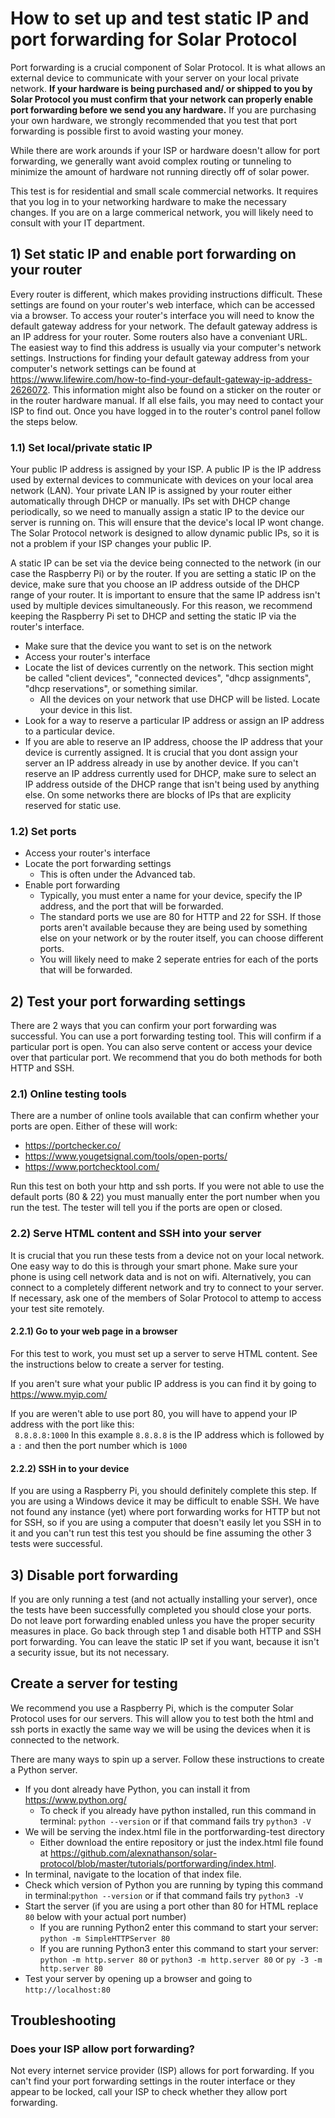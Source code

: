 # How to set up and test static IP and port forwarding for Solar Protocol

Port forwarding is a crucial component of Solar Protocol. It is what allows an external device to communicate with your server on your local private network. <strong>If your hardware is being purchased and/ or shipped to you by Solar Protocol you must confirm that your network can properly enable port forwarding before we send you any hardware.</strong> If you are purchasing your own hardware, we strongly recommended that you test that port forwarding is possible first to avoid wasting your money.

While there are work arounds if your ISP or hardware doesn't allow for port forwarding, we generally want avoid complex routing or tunneling to minimize the amount of hardware not running directly off of solar power.

This test is for residential and small scale commercial networks. It requires that you log in to your networking hardware to make the necessary changes. If you are on a large commerical network, you will likely need to consult with your IT department.

## 1) Set static IP and enable port forwarding on your router

Every router is different, which makes providing instructions difficult. These settings are found on your router's web interface, which can be accessed via a browser. To access your router's interface you will need to know the default gateway address for your network. The default gateway address is an IP address for your router. Some routers also have a conveniant URL. The easiest way to find this address is usually via your computer's network settings. Instructions for finding your default gateway address from your computer's network settings can be found at https://www.lifewire.com/how-to-find-your-default-gateway-ip-address-2626072. This information might also be found on a sticker on the router or in the router hardware manual. If all else fails, you may need to contact your ISP to find out. Once you have logged in to the router's control panel follow the steps below.

### 1.1) Set local/private static IP

Your public IP address is assigned by your ISP. A public IP is the IP address used by external devices to communicate with devices on your local area network (LAN). Your private LAN IP is assigned by your router either automatically through DHCP or manually. IPs set with DHCP change periodically, so we need to manually assign a static IP to the device our server is running on. This will ensure that the device's local IP wont change. The Solar Protocol network is designed to allow dynamic public IPs, so it is not a problem if your ISP changes your public IP. 

A static IP can be set via the device being connected to the network (in our case the Raspberry Pi) or by the router. If you are setting a static IP on the device, make sure that you choose an IP address outside of the DHCP range of your router. It is important to ensure that the same IP address isn't used by multiple devices simultaneously. For this reason, we recommend keeping the Raspberry Pi set to DHCP and setting the static IP via the router's interface.

* Make sure that the device you want to set is on the network
* Access your router's interface
* Locate the list of devices currently on the network. This section might be called "client devices", "connected devices", "dhcp assignments", "dhcp reservations", or something similar.
	* All the devices on your network that use DHCP will be listed. Locate your device in this list.  
* Look for a way to reserve a particular IP address or assign an IP address to a particular device.
* If you are able to reserve an IP address, choose the IP address that your device is currently assigned. It is crucial that you dont assign your server an IP address already in use by another device. If you can't reserve an IP address currently used for DHCP, make sure to select an IP address outside of the DHCP range that isn't being used by anything else. On some networks there are blocks of IPs that are explicity reserved for static use.

### 1.2) Set ports

* Access your router's interface
* Locate the port forwarding settings
	* This is often under the Advanced tab.
* Enable port forwarding
	* Typically, you must enter a name for your device, specify the IP address, and the port that will be forwarded.
	* The standard ports we use are 80 for HTTP and 22 for SSH. If those ports aren't available because they are being used by something else on your network or by the router itself, you can choose different ports.
	* You will likely need to make 2 seperate entries for each of the ports that will be forwarded.

## 2) Test your port forwarding settings

There are 2 ways that you can confirm your port forwarding was successful. You can use a port forwarding testing tool. This will confirm if a particular port is open. You can also serve content or access your device over that particular port. We recommend that you do both methods for both HTTP and SSH.

### 2.1) Online testing tools

There are a number of online tools available that can confirm whether your ports are open. Either of these will work:

* https://portchecker.co/
* https://www.yougetsignal.com/tools/open-ports/
* https://www.portchecktool.com/

Run this test on both your http and ssh ports. If you were not able to use the default ports (80 & 22) you must manually enter the port number when you run the test. The tester will tell you if the ports are open or closed.

### 2.2) Serve HTML content and SSH into your server

It is crucial that you run these tests from a device not on your local network. One easy way to do this is through your smart phone. Make sure your phone is using cell network data and is not on wifi. Alternatively, you can connect to a completely different network and try to connect to your server. If necessary, ask one of the members of Solar Protocol to attemp to access your test site remotely.

#### 2.2.1) Go to your web page in a browser

For this test to work, you must set up a server to serve HTML content. See the instructions below to create a server for testing.  

If you aren't sure what your public IP address is you can find it by going to https://www.myip.com/

If you are weren't able to use port 80, you will have to append your IP address with the port like this:<br>
` 8.8.8.8:1000` In this example `8.8.8.8` is the IP address which is followed by a `:` and then the port number which is `1000`

#### 2.2.2) SSH in to your device

If you are using a Raspberry Pi, you should definitely complete this step. If you are using a Windows device it may be difficult to enable SSH. We have not found any instance (yet) where port forwarding works for HTTP but not for SSH, so if you are using a computer that doesn't easily let you SSH in to it and you can't run test this test you should be fine assuming the other 3 tests were successful. 

## 3) Disable port forwarding

If you are only running a test (and not actually installing your server), once the tests have been successfully completed you should close your ports. Do not leave port forwarding enabled unless you have the proper security measures in place. Go back through step 1 and disable both HTTP and SSH port forwarding. You can leave the static IP set if you want, because it isn't a security issue, but its not necessary.

## Create a server for testing

We recommend you use a Raspberry Pi, which is the computer Solar Protocol uses for our servers. This will allow you to test both the html and ssh ports in exactly the same way we will be using the devices when it is connected to the network.

There are many ways to spin up a server. Follow these instructions to create a Python server.

* If you dont already have Python, you can install it from https://www.python.org/
	* To check if you already have python installed, run this command in terminal: `python --version` or if that command fails try `python3 -V`
* We will be serving the index.html file in the portforwarding-test directory
	* Either download the entire repository or just the index.html file found at https://github.com/alexnathanson/solar-protocol/blob/master/tutorials/portforwarding/index.html.
* In terminal, navigate to the location of that index file.
* Check which version of Python you are running by typing this command in terminal:`python --version` or if that command fails try `python3 -V`
* Start the server (if you are using a port other than 80 for HTML replace `80` below with your actual port number)
	* If you are running Python2 enter this command to start your server: `python -m SimpleHTTPServer 80`
	* If you are running Python3 enter this command to start your server: `python -m http.server 80` or `python3 -m http.server 80` or `py -3 -m http.server 80`
* Test your server by opening up a browser and going to `http://localhost:80`

## Troubleshooting

### Does your ISP allow port forwarding?

Not every internet service provider (ISP) allows for port forwarding. If you can't find your port forwarding settings in the router interface or they appear to be locked, call your ISP to check whether they allow port forwarding. 